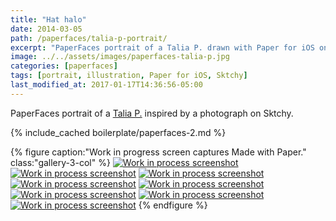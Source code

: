 ```yaml
---
title: "Hat halo"
date: 2014-03-05
path: /paperfaces/talia-p-portrait/
excerpt: "PaperFaces portrait of a Talia P. drawn with Paper for iOS on an iPad."
image: ../../assets/images/paperfaces-talia-p.jpg
categories: [paperfaces]
tags: [portrait, illustration, Paper for iOS, Sktchy]
last_modified_at: 2017-01-17T14:36:56-05:00
---
```


PaperFaces portrait of a [Talia P.](https://sktchy.com/SVXZg) inspired by a photograph on Sktchy.

{% include_cached boilerplate/paperfaces-2.md %}

{% figure caption:"Work in progress screen captures Made with Paper." class:"gallery-3-col" %}
[![Work in process screenshot](../../assets/images/paperfaces-talia-p-process-1-600.jpg)](../../assets/images/paperfaces-talia-p-process-1-lg.jpg)
[![Work in process screenshot](../../assets/images/paperfaces-talia-p-process-2-600.jpg)](../../assets/images/paperfaces-talia-p-process-2-lg.jpg)
[![Work in process screenshot](../../assets/images/paperfaces-talia-p-process-3-600.jpg)](../../assets/images/paperfaces-talia-p-process-3-lg.jpg)
[![Work in process screenshot](../../assets/images/paperfaces-talia-p-process-4-600.jpg)](../../assets/images/paperfaces-talia-p-process-4-lg.jpg)
[![Work in process screenshot](../../assets/images/paperfaces-talia-p-process-5-600.jpg)](../../assets/images/paperfaces-talia-p-process-5-lg.jpg)
[![Work in process screenshot](../../assets/images/paperfaces-talia-p-process-6-600.jpg)](../../assets/images/paperfaces-talia-p-process-6-lg.jpg)
[![Work in process screenshot](../../assets/images/paperfaces-talia-p-process-7-600.jpg)](../../assets/images/paperfaces-talia-p-process-7-lg.jpg)
[![Work in process screenshot](../../assets/images/paperfaces-talia-p-process-8-600.jpg)](../../assets/images/paperfaces-talia-p-process-8-lg.jpg)
{% endfigure %}
